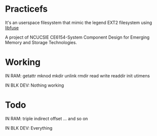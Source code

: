 # Practicefs

It's an userspace filesystem that mimic the legend EXT2 filesystem using [libfuse](https://github.com/libfuse/libfuse)

A project of NCUCSIE CE6154-System Component Design for Emerging Memory and Storage Technologies.

# Working
IN RAM:
getattr
mknod
mkdir
unlink
rmdir
read
write
readdir
init
utimens

IN BLK DEV:
Nothing working

# Todo
IN RAM:
triple indirect offset
... and so on

IN BLK DEV:
Everything
